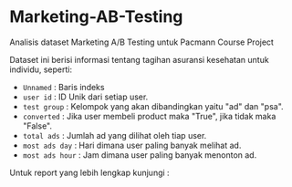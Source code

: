 # Marketing-AB-Testing
Analisis dataset Marketing A/B Testing untuk Pacmann Course Project

Dataset ini berisi informasi tentang tagihan asuransi kesehatan untuk individu, seperti:
- ```Unnamed``` : Baris indeks
- ```user id``` : ID Unik dari setiap user.
- ```test group``` : Kelompok yang akan dibandingkan yaitu "ad" dan "psa".
- ```converted``` : Jika user membeli product maka "True", jika tidak maka "False".
- ```total ads``` : Jumlah ad yang dilihat oleh tiap user.
- ```most ads day``` : Hari dimana user paling banyak melihat ad.
- ```most ads hour``` : Jam dimana user paling banyak menonton ad.

Untuk report yang lebih lengkap kunjungi : 
